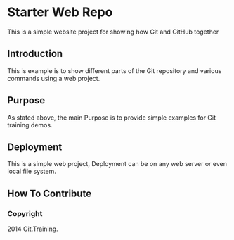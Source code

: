# Starter Web Repo

This is a simple website project for showing how Git and GitHub together

## Introduction

This is example is to show different parts of the Git repository and various commands using a web project.

## Purpose

As stated above, the main Purpose is to provide simple examples for Git training demos.

## Deployment

This is a simple web project, Deployment can be on any web server or even local file system.

## How To Contribute

### Copyright

2014 Git.Training.
